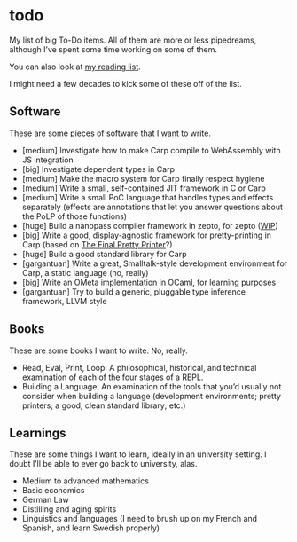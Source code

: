 # todo

My list of big To-Do items. All of them are more or less pipedreams, although
I’ve spent some time working on some of them.

You can also look at [my reading list](https://github.com/hellerve/ptolemy).

I might need a few decades to kick some of these off of the list.

## Software

These are some pieces of software that I want to write.

* [medium] Investigate how to make Carp compile to WebAssembly with JS integration
* [big] Investigate dependent types in Carp
* [medium] Make the macro system for Carp finally respect hygiene
* [medium] Write a small, self-contained JIT framework in C or Carp
* [medium] Write a small PoC language that handles types and effects separately (effects are
  annotations that let you answer questions about the PoLP of those functions)
* [huge] Build a nanopass compiler framework in zepto, for zepto ([WIP](https://github.com/zepto-lang/zepto/tree/master/zepto/compiler))
* [big] Write a good, display-agnostic framework for pretty-printing in Carp
  (based on [The Final Pretty Printer](http://davidchristiansen.dk/drafts/final-pretty-printer-draft.pdf)?)
* [huge] Build a good standard library for Carp
* [gargantuan] Write a great, Smalltalk-style development environment for Carp,
  a static language (no, really)
* [big] Write an OMeta implementation in OCaml, for learning purposes
* [gargantuan] Try to build a generic, pluggable type inference framework,
  LLVM style

## Books

These are some books I want to write. No, really.

* Read, Eval, Print, Loop: A philosophical, historical, and technical
  examination of each of the four stages of a REPL.
* Building a Language: An examination of the tools that you’d usually not
  consider when building a language (development environments; pretty printers;
  a good, clean standard library; etc.)

## Learnings

These are some things I want to learn, ideally in an university setting. I doubt
I’ll be able to ever go back to university, alas.

* Medium to advanced mathematics
* Basic economics
* German Law
* Distilling and aging spirits
* Linguistics and languages (I need to brush up on my French and Spanish, and
  learn Swedish properly)
